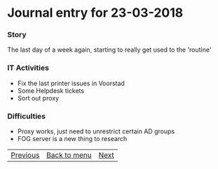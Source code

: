 # Journal entry for 23-03-2018

### Story

The last day of a week again, starting to really get used to the 'routine'

### IT Activities

- Fix the last printer issues in Voorstad
- Some Helpdesk tickets
- Sort out proxy

### Difficulties

- Proxy works, just need to unrestrict certain AD groups
- FOG server is a new thing to research

<table><tr><td><a href="22-03.html">Previous</a></td><td><a href="../">Back to menu</a></td><td><a href="26-03.html">Next</a></td></tr></table>
